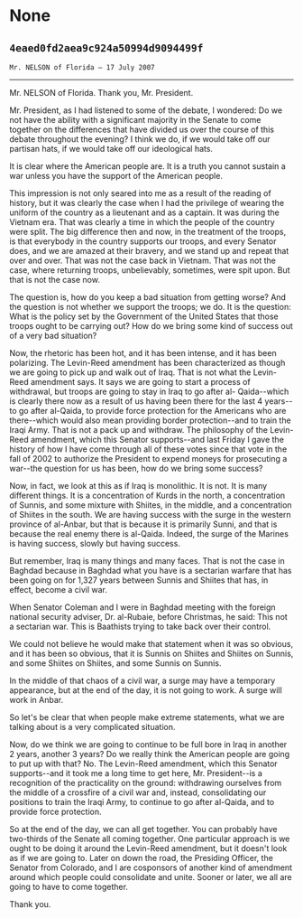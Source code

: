 # None
## `4eaed0fd2aea9c924a50994d9094499f`
`Mr. NELSON of Florida — 17 July 2007`

---


Mr. NELSON of Florida. Thank you, Mr. President.

Mr. President, as I had listened to some of the debate, I wondered: 
Do we not have the ability with a significant majority in the Senate to 
come together on the differences that have divided us over the course 
of this debate throughout the evening? I think we do, if we would take 
off our partisan hats, if we would take off our ideological hats.

It is clear where the American people are. It is a truth you cannot 
sustain a war unless you have the support of the American people.

This impression is not only seared into me as a result of the reading 
of history, but it was clearly the case when I had the privilege of 
wearing the uniform of the country as a lieutenant and as a captain. It 
was during the Vietnam era. That was clearly a time in which the people 
of the country were split. The big difference then and now, in the 
treatment of the troops, is that everybody in the country supports our 
troops, and every Senator does, and we are amazed at their bravery, and 
we stand up and repeat that over and over. That was not the case back 
in Vietnam. That was not the case, where returning troops, 
unbelievably, sometimes, were spit upon. But that is not the case now.

The question is, how do you keep a bad situation from getting worse? 
And the question is not whether we support the troops; we do. It is the 
question: What is the policy set by the Government of the United States 
that those troops ought to be carrying out? How do we bring some kind 
of success out of a very bad situation?

Now, the rhetoric has been hot, and it has been intense, and it has 
been polarizing. The Levin-Reed amendment has been characterized as 
though we are going to pick up and walk out of Iraq. That is not what 
the Levin-Reed amendment says. It says we are going to start a process 
of withdrawal, but troops are going to stay in Iraq to go after al-
Qaida--which is clearly there now as a result of us having been there 
for the last 4 years--to go after al-Qaida, to provide force protection 
for the Americans who are there--which would also mean providing border 
protection--and to train the Iraqi Army. That is not a pack up and 
withdraw. The philosophy of the Levin-Reed amendment, which this 
Senator supports--and last Friday I gave the history of how I have come 
through all of these votes since that vote in the fall of 2002 to 
authorize the President to expend moneys for prosecuting a war--the 
question for us has been, how do we bring some success?

Now, in fact, we look at this as if Iraq is monolithic. It is not. It 
is many different things. It is a concentration of Kurds in the north, 
a concentration of Sunnis, and some mixture with Shiites, in the 
middle, and a concentration of Shiites in the south. We are having 
success with the surge in the western province of al-Anbar, but that is 
because it is primarily Sunni, and that is because the real enemy there 
is al-Qaida. Indeed, the surge of the Marines is having success, slowly 
but having success.

But remember, Iraq is many things and many faces. That is not the 
case in Baghdad because in Baghdad what you have is a sectarian warfare 
that has been going on for 1,327 years between Sunnis and Shiites that 
has, in effect, become a civil war.

When Senator Coleman and I were in Baghdad meeting with the foreign 
national security adviser, Dr. al-Rubaie, before Christmas, he said: 
This not a sectarian war. This is Baathists trying to take back over 
their control.

We could not believe he would make that statement when it was so 
obvious, and it has been so obvious, that it is Sunnis on Shiites and 
Shiites on Sunnis, and some Shiites on Shiites, and some Sunnis on 
Sunnis.

In the middle of that chaos of a civil war, a surge may have a 
temporary appearance, but at the end of the day, it is not going to 
work. A surge will work in Anbar.


So let's be clear that when people make extreme statements, what we 
are talking about is a very complicated situation.

Now, do we think we are going to continue to be full bore in Iraq in 
another 2 years, another 3 years? Do we really think the American 
people are going to put up with that? No. The Levin-Reed amendment, 
which this Senator supports--and it took me a long time to get here, 
Mr. President--is a recognition of the practicality on the ground: 
withdrawing ourselves from the middle of a crossfire of a civil war 
and, instead, consolidating our positions to train the Iraqi Army, to 
continue to go after al-Qaida, and to provide force protection.

So at the end of the day, we can all get together. You can probably 
have two-thirds of the Senate all coming together. One particular 
approach is we ought to be doing it around the Levin-Reed amendment, 
but it doesn't look as if we are going to. Later on down the road, the 
Presiding Officer, the Senator from Colorado, and I are cosponsors of 
another kind of amendment around which people could consolidate and 
unite. Sooner or later, we all are going to have to come together.

Thank you.